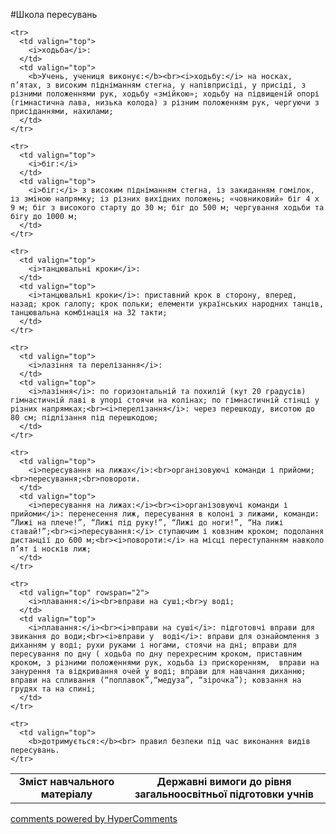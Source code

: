 <div id="hypercomments_widget" class="js-hypercomments-widget invisible"></div>

#Школа пересувань

<table>
  <body>
    <tr>
      <td align="center" valign="top">
        <b>Зміст навчального матеріалу</b>
      </td>
      <td align="center" valign="top">
        <b>Державні вимоги до рівня загальноосвітньої підготовки учнів</b>
      </td>
    </tr>

    <tr>
      <td valign="top">
        <i>ходьба</i>:
      </td>
      <td valign="top">
        <b>Учень, учениця виконує:</b><br><i>ходьбу:</i> на носках, п’ятах, з високим підніманням стегна, у напівприсіді, у присіді, з різними положеннями рук, ходьбу «змійкою»; ходьбу на підвищеній опорі (гімнастична лава, низька колода) з різним положенням рук, чергуючи з присіданнями, нахилами;
      </td>
    </tr>

    <tr>
      <td valign="top">
        <i>біг:</i>
      </td>
      <td valign="top">
        <i>біг:</i> з високим підніманням стегна, із закиданням гомілок, із зміною напрямку; із різних вихідних положень; «човниковий» біг 4 х 9 м; біг з високого старту до 30 м; біг до 500 м; чергування ходьби та бігу до 1000 м; 
      </td>
    </tr>

    <tr>
      <td valign="top">
        <i>танцювальні кроки</i>:
      </td>
      <td valign="top">
        <i>танцювальні кроки</i>: приставний крок в сторону, вперед, назад; крок галопу; крок польки; елементи українських народних танців, танцювальна комбінація на 32 такти;
      </td>
    </tr>

    <tr>
      <td valign="top">
        <i>лазіння та перелізання</i>:
      </td>
      <td valign="top">
        <i>лазіння</i>: по горизонтальній та похилій (кут 20 градусів)  гімнастичній лаві в упорі стоячи на колінах; по гімнастичній стінці у різних напрямках;<br><i>перелізання</i>: через перешкоду, висотою до 80 см; підлізання під перешкодою; 
      </td>
    </tr>

    <tr>
      <td valign="top">
        <i>пересування на лижах</i>:<br>організовуючі команди і прийоми;<br>пересування;<br>повороти.
      </td>
      <td valign="top">
        <i>пересування на лижах:</i><br><i>організовуючі команди і прийоми</i>: перенесення лиж, пересування в колоні з лижами, команди: “Лижі на плече!”, “Лижі під руку!”, “Лижі до ноги!”, “На лижі ставай!”;<br><i>пересування:</i> ступаючим і ковзним кроком; подолання дистанції до 600 м;<br><i>повороти:</i> на місці переступанням навколо п’ят і носків лиж;
      </td>
    </tr>

    <tr>
      <td valign="top" rowspan="2">
        <i>плавання:</i><br>вправи на суші;<br>у воді;
      </td>
      <td valign="top">
        <i>плавання:</i><br><i>вправи на суші</i>: підготовчі вправи для звикання до води;<br><i>вправи у  воді</i>: вправи для ознайомлення з диханням у воді; рухи руками і ногами, стоячи на дні; вправи для пересування по дну ( ходьба по дну перехресним кроком, приставним кроком, з різними положеннями рук, ходьба із прискоренням,  вправи на занурення та відкривання очей у воді; вправи для навчання диханню; вправи на спливання (“поплавок”,“медуза”, “зірочка”); ковзання на грудях та на спині;
      </td>
    </tr>

    <tr>
      <td valign="top">
        <b>дотримується:</b><br> правил безпеки під час виконання видів пересувань.
    </tr>
  </body>
</table>

<div class="js-hypercomments-container">
    <a href="http://hypercomments.com" class="hc-link" title="comments widget">comments powered by HyperComments</a>
</div>